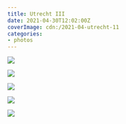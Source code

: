 ```yaml
---
title: Utrecht III
date: 2021-04-30T12:02:00Z
coverImage: cdn:/2021-04-utrecht-11
categories:
- photos
---
```


<style>
.g21utriii {
  grid-template-columns: repeat(3, 1fr);
  grid-template-areas:
    "a a a"
    "b c d"
    "e e e";
}

.g21utriii > *:nth-child(1) { grid-area: a; }
.g21utriii > *:nth-child(2) { grid-area: b; }
.g21utriii > *:nth-child(3) { grid-area: c; }
.g21utriii > *:nth-child(4) { grid-area: d; }
.g21utriii > *:nth-child(5) { grid-area: e; }
</style>

<div class="fw g21utriii fg">

![](cdn:/2021-04-utrecht-11)

![](cdn:/2021-04-utrecht-01)

![](cdn:/2021-04-utrecht-21)

![](cdn:/2021-04-utrecht-24)

![](cdn:/2021-04-utrecht-26)

</div>
